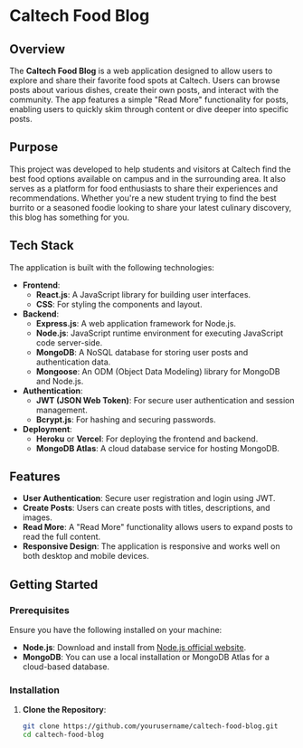 # Caltech Food Blog

## Overview

The **Caltech Food Blog** is a web application designed to allow users to explore and share their favorite food spots at Caltech. Users can browse posts about various dishes, create their own posts, and interact with the community. The app features a simple "Read More" functionality for posts, enabling users to quickly skim through content or dive deeper into specific posts.

## Purpose

This project was developed to help students and visitors at Caltech find the best food options available on campus and in the surrounding area. It also serves as a platform for food enthusiasts to share their experiences and recommendations. Whether you're a new student trying to find the best burrito or a seasoned foodie looking to share your latest culinary discovery, this blog has something for you.

## Tech Stack

The application is built with the following technologies:

- **Frontend**: 
  - **React.js**: A JavaScript library for building user interfaces.
  - **CSS**: For styling the components and layout.
- **Backend**:
  - **Express.js**: A web application framework for Node.js.
  - **Node.js**: JavaScript runtime environment for executing JavaScript code server-side.
  - **MongoDB**: A NoSQL database for storing user posts and authentication data.
  - **Mongoose**: An ODM (Object Data Modeling) library for MongoDB and Node.js.
- **Authentication**:
  - **JWT (JSON Web Token)**: For secure user authentication and session management.
  - **Bcrypt.js**: For hashing and securing passwords.
- **Deployment**:
  - **Heroku** or **Vercel**: For deploying the frontend and backend.
  - **MongoDB Atlas**: A cloud database service for hosting MongoDB.

## Features

- **User Authentication**: Secure user registration and login using JWT.
- **Create Posts**: Users can create posts with titles, descriptions, and images.
- **Read More**: A "Read More" functionality allows users to expand posts to read the full content.
- **Responsive Design**: The application is responsive and works well on both desktop and mobile devices.

## Getting Started

### Prerequisites

Ensure you have the following installed on your machine:

- **Node.js**: Download and install from [Node.js official website](https://nodejs.org/).
- **MongoDB**: You can use a local installation or MongoDB Atlas for a cloud-based database.

### Installation

1. **Clone the Repository**:

   ```bash
   git clone https://github.com/yourusername/caltech-food-blog.git
   cd caltech-food-blog
